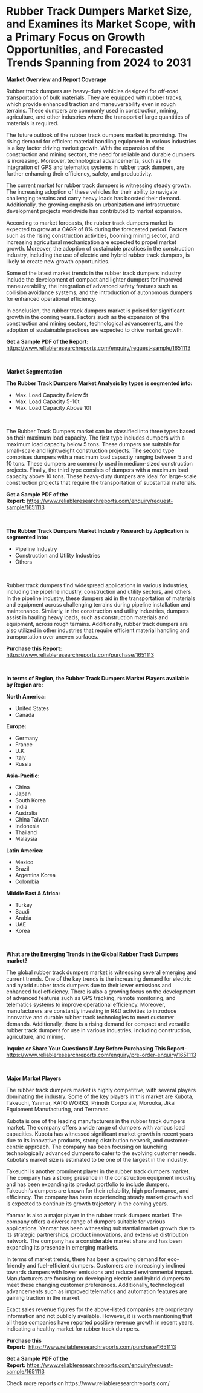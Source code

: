 <p><h1>Rubber Track Dumpers Market Size, and Examines its Market Scope, with a Primary Focus on Growth Opportunities, and Forecasted Trends Spanning from 2024 to 2031</h1></p><p><strong>Market Overview and Report Coverage</strong></p>
<p><p>Rubber track dumpers are heavy-duty vehicles designed for off-road transportation of bulk materials. They are equipped with rubber tracks, which provide enhanced traction and maneuverability even in rough terrains. These dumpers are commonly used in construction, mining, agriculture, and other industries where the transport of large quantities of materials is required.</p><p>The future outlook of the rubber track dumpers market is promising. The rising demand for efficient material handling equipment in various industries is a key factor driving market growth. With the expansion of the construction and mining sectors, the need for reliable and durable dumpers is increasing. Moreover, technological advancements, such as the integration of GPS and telematics systems in rubber track dumpers, are further enhancing their efficiency, safety, and productivity.</p><p>The current market for rubber track dumpers is witnessing steady growth. The increasing adoption of these vehicles for their ability to navigate challenging terrains and carry heavy loads has boosted their demand. Additionally, the growing emphasis on urbanization and infrastructure development projects worldwide has contributed to market expansion.</p><p>According to market forecasts, the rubber track dumpers market is expected to grow at a CAGR of 8% during the forecasted period. Factors such as the rising construction activities, booming mining sector, and increasing agricultural mechanization are expected to propel market growth. Moreover, the adoption of sustainable practices in the construction industry, including the use of electric and hybrid rubber track dumpers, is likely to create new growth opportunities.</p><p>Some of the latest market trends in the rubber track dumpers industry include the development of compact and lighter dumpers for improved maneuverability, the integration of advanced safety features such as collision avoidance systems, and the introduction of autonomous dumpers for enhanced operational efficiency.</p><p>In conclusion, the rubber track dumpers market is poised for significant growth in the coming years. Factors such as the expansion of the construction and mining sectors, technological advancements, and the adoption of sustainable practices are expected to drive market growth.</p></p>
<p><strong>Get a Sample PDF of the Report:</strong> <a href="https://www.reliableresearchreports.com/enquiry/request-sample/1651113">https://www.reliableresearchreports.com/enquiry/request-sample/1651113</a></p>
<p>&nbsp;</p>
<p><strong>Market Segmentation</strong></p>
<p><strong>The Rubber Track Dumpers Market Analysis by types is segmented into:</strong></p>
<p><ul><li>Max. Load Capacity Below 5t</li><li>Max. Load Capacity 5-10t</li><li>Max. Load Capacity Above 10t</li></ul></p>
<p>&nbsp;</p>
<p><p>The Rubber Track Dumpers market can be classified into three types based on their maximum load capacity. The first type includes dumpers with a maximum load capacity below 5 tons. These dumpers are suitable for small-scale and lightweight construction projects. The second type comprises dumpers with a maximum load capacity ranging between 5 and 10 tons. These dumpers are commonly used in medium-sized construction projects. Finally, the third type consists of dumpers with a maximum load capacity above 10 tons. These heavy-duty dumpers are ideal for large-scale construction projects that require the transportation of substantial materials.</p></p>
<p><strong>Get a Sample PDF of the Report:</strong>&nbsp;<a href="https://www.reliableresearchreports.com/enquiry/request-sample/1651113">https://www.reliableresearchreports.com/enquiry/request-sample/1651113</a></p>
<p>&nbsp;</p>
<p><strong>The Rubber Track Dumpers Market Industry Research by Application is segmented into:</strong></p>
<p><ul><li>Pipeline Industry</li><li>Construction and Utility Industries</li><li>Others</li></ul></p>
<p>&nbsp;</p>
<p><p>Rubber track dumpers find widespread applications in various industries, including the pipeline industry, construction and utility sectors, and others. In the pipeline industry, these dumpers aid in the transportation of materials and equipment across challenging terrains during pipeline installation and maintenance. Similarly, in the construction and utility industries, dumpers assist in hauling heavy loads, such as construction materials and equipment, across rough terrains. Additionally, rubber track dumpers are also utilized in other industries that require efficient material handling and transportation over uneven surfaces.</p></p>
<p><strong>Purchase this Report:</strong>&nbsp; <a href="https://www.reliableresearchreports.com/purchase/1651113">https://www.reliableresearchreports.com/purchase/1651113</a></p>
<p>&nbsp;</p>
<p><strong>In terms of Region, the Rubber Track Dumpers Market Players available by Region are:</strong></p>
<p>
    <p> <strong> North America: </strong>
        <ul>
            <li>United States</li>
            <li>Canada</li>
        </ul>
        </p> 
    <p> <strong> Europe: </strong>
        <ul>
            <li>Germany</li>
            <li>France</li>
            <li>U.K.</li>
            <li>Italy</li>
            <li>Russia</li>
        </ul>
        </p> 
    <p> <strong> Asia-Pacific: </strong>
        <ul>
            <li>China</li>
            <li>Japan</li>
            <li>South Korea</li>
            <li>India</li>
            <li>Australia</li>
            <li>China Taiwan</li>
            <li>Indonesia</li>
            <li>Thailand</li>
            <li>Malaysia</li>
        </ul>
        </p> 
    <p> <strong> Latin America: </strong>
        <ul>
            <li>Mexico</li>
            <li>Brazil</li>
            <li>Argentina Korea</li>
            <li>Colombia</li>
        </ul>
        </p> 
    <p> <strong> Middle East & Africa: </strong>
        <ul>
            <li>Turkey</li>
            <li>Saudi</li>
            <li>Arabia</li>
            <li>UAE</li>
            <li>Korea</li>
        </ul>
    </p>
    </p>
<p>&nbsp;</p>
<p><strong>What are the Emerging Trends in the Global Rubber Track Dumpers market?</strong></p>
<p><p>The global rubber track dumpers market is witnessing several emerging and current trends. One of the key trends is the increasing demand for electric and hybrid rubber track dumpers due to their lower emissions and enhanced fuel efficiency. There is also a growing focus on the development of advanced features such as GPS tracking, remote monitoring, and telematics systems to improve operational efficiency. Moreover, manufacturers are constantly investing in R&D activities to introduce innovative and durable rubber track technologies to meet customer demands. Additionally, there is a rising demand for compact and versatile rubber track dumpers for use in various industries, including construction, agriculture, and mining.</p></p>
<p><strong>Inquire or Share Your Questions If Any Before Purchasing This Report</strong>- <a href="https://www.reliableresearchreports.com/enquiry/pre-order-enquiry/1651113">https://www.reliableresearchreports.com/enquiry/pre-order-enquiry/1651113</a></p>
<p>&nbsp;</p>
<p><strong>Major Market Players</strong></p>
<p><p>The rubber track dumpers market is highly competitive, with several players dominating the industry. Some of the key players in this market are Kubota, Takeuchi, Yanmar, KATO WORKS, Prinoth Corporate, Morooka, Jikai Equipment Manufacturing, and Terramac.</p><p>Kubota is one of the leading manufacturers in the rubber track dumpers market. The company offers a wide range of dumpers with various load capacities. Kubota has witnessed significant market growth in recent years due to its innovative products, strong distribution network, and customer-centric approach. The company has been focusing on launching technologically advanced dumpers to cater to the evolving customer needs. Kubota's market size is estimated to be one of the largest in the industry.</p><p>Takeuchi is another prominent player in the rubber track dumpers market. The company has a strong presence in the construction equipment industry and has been expanding its product portfolio to include dumpers. Takeuchi's dumpers are known for their reliability, high performance, and efficiency. The company has been experiencing steady market growth and is expected to continue its growth trajectory in the coming years.</p><p>Yanmar is also a major player in the rubber track dumpers market. The company offers a diverse range of dumpers suitable for various applications. Yanmar has been witnessing substantial market growth due to its strategic partnerships, product innovations, and extensive distribution network. The company has a considerable market share and has been expanding its presence in emerging markets.</p><p>In terms of market trends, there has been a growing demand for eco-friendly and fuel-efficient dumpers. Customers are increasingly inclined towards dumpers with lower emissions and reduced environmental impact. Manufacturers are focusing on developing electric and hybrid dumpers to meet these changing customer preferences. Additionally, technological advancements such as improved telematics and automation features are gaining traction in the market.</p><p>Exact sales revenue figures for the above-listed companies are proprietary information and not publicly available. However, it is worth mentioning that all these companies have reported positive revenue growth in recent years, indicating a healthy market for rubber track dumpers.</p></p>
<p><strong>Purchase this Report:</strong>&nbsp;&nbsp;<a href="https://www.reliableresearchreports.com/purchase/1651113">https://www.reliableresearchreports.com/purchase/1651113</a></p>
<p></p>
<p><strong>Get a Sample PDF of the Report:</strong>&nbsp;<a href="https://www.reliableresearchreports.com/enquiry/request-sample/1651113">https://www.reliableresearchreports.com/enquiry/request-sample/1651113</a></p>
<p>Check more reports on https://www.reliableresearchreports.com/</p>